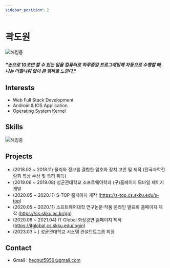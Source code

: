 ```yaml
---
sidebar_position: 2
---
```


# 곽도원
![해킹중](https://media.tenor.com/lNtmoshuUI8AAAAi/bahroo-hacker.gif)
#### *"손으로 10초면 할 수 있는 일을 컴퓨터로 하루종일 프로그래밍해 자동으로 수행할 때, 나는 더할나위 없이 큰 행복을 느낀다."*

## Interests

- Web Full Stack Development 
- Android & IOS Application
- Operating System Kernel

## Skills

![해킹중](https://skillicons.dev/icons?i=git,aws,bootstrap,c,cpp,css,docker,figma,github,gitlab,html,java,js,jquery,kotlin,linux,md,materialui,mysql,nextjs,nestjs,nodejs,py,ocaml,selenium,sequelize,sketchup,react,vue,ts,vscode,androidstudio,idea&perline=14)

## Projects

- (2018.02 ~ 2018.11) 물리와 정보를 결합한 암호화 장치 고안 및 제작 (전국과학전람회 특상 수상 및 특허 취득) 
- (2019.06 ~ 2019.08) 성균관대학교 소프트웨어학과 (구)홈페이지 모바일 페이지 개발
- (2020.05 ~ 2020.11) S-TOP 홈페이지 제작 (https://s-top.cs.skku.edu/s-top)
- (2020.05 ~ 2020.11) 소프트웨어대학 연구논문·작품 온라인 발표회 홈페이지 제작 (https://cs.skku.ac.kr/gp)
- (2020.06 ~ 2021.04) IT Global 화상강연 홈페이지 제작 (https://itglobal.cs.skku.edu/login)
- (2023.03 ~ ) 성균관대학교 시스템 컨설턴트그룹 회장

## Contact

- Gmail : hegnut5859@gmail.com
